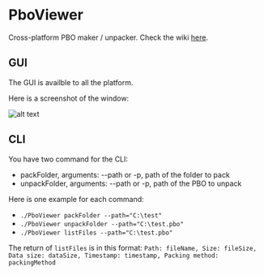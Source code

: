 # PboViewer
Cross-platform PBO maker / unpacker. Check the wiki [here](https://github.com/SteezCram/PboViewer/wiki).

## GUI
The GUI is availble to all the platform.

Here is a screenshot of the window: 

![alt text](https://i.ibb.co/tJVMSpc/Pbo-Viewer-6ea-Ld-Xo-Mze.png)

## CLI
You have two command for the CLI:
- packFolder, arguments: --path or -p, path of the folder to pack
- unpackFolder, arguments: --path or -p, path of the PBO to unpack

Here is one example for each command:
- `./PboViewer packFolder --path="C:\test"`
- `./PboViewer unpackFolder --path="C:\test.pbo"`
- `./PboViewer listFiles --path="C:\test.pbo"`

The return of `listFiles` is in this format: `Path: fileName, Size: fileSize, Data size: dataSize, Timestamp: timestamp, Packing method: packingMethod`
